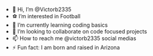 - 👋 Hi, I’m @Victorb2335
- ⚽ I’m interested in Football
- 🌱 I’m currently learning coding basics
- 💞️ I’m looking to collaborate on code focused projects
- 📫 How to reach me @victorb2335 social medias
- ⚡ Fun fact: I am born and raised in Arizona

<!---
Victorb2335/Victorb2335 is a ✨ special ✨ repository because its `README.md` (this file) appears on your GitHub profile.
You can click the Preview link to take a look at your changes.
--->

